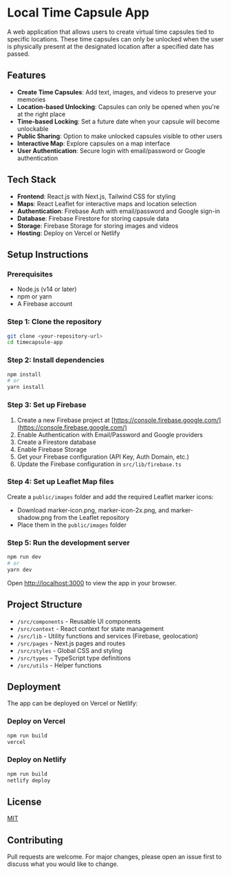 # Local Time Capsule App

A web application that allows users to create virtual time capsules tied to specific locations. These time capsules can only be unlocked when the user is physically present at the designated location after a specified date has passed.

## Features

- **Create Time Capsules**: Add text, images, and videos to preserve your memories
- **Location-based Unlocking**: Capsules can only be opened when you're at the right place
- **Time-based Locking**: Set a future date when your capsule will become unlockable
- **Public Sharing**: Option to make unlocked capsules visible to other users
- **Interactive Map**: Explore capsules on a map interface
- **User Authentication**: Secure login with email/password or Google authentication

## Tech Stack

- **Frontend**: React.js with Next.js, Tailwind CSS for styling
- **Maps**: React Leaflet for interactive maps and location selection
- **Authentication**: Firebase Auth with email/password and Google sign-in
- **Database**: Firebase Firestore for storing capsule data
- **Storage**: Firebase Storage for storing images and videos
- **Hosting**: Deploy on Vercel or Netlify

## Setup Instructions

### Prerequisites

- Node.js (v14 or later)
- npm or yarn
- A Firebase account

### Step 1: Clone the repository

```bash
git clone <your-repository-url>
cd timecapsule-app
```

### Step 2: Install dependencies

```bash
npm install
# or
yarn install
```

### Step 3: Set up Firebase

1. Create a new Firebase project at [https://console.firebase.google.com/](https://console.firebase.google.com/)
2. Enable Authentication with Email/Password and Google providers
3. Create a Firestore database
4. Enable Firebase Storage
5. Get your Firebase configuration (API Key, Auth Domain, etc.)
6. Update the Firebase configuration in `src/lib/firebase.ts`

### Step 4: Set up Leaflet Map files

Create a `public/images` folder and add the required Leaflet marker icons:
- Download marker-icon.png, marker-icon-2x.png, and marker-shadow.png from the Leaflet repository
- Place them in the `public/images` folder

### Step 5: Run the development server

```bash
npm run dev
# or
yarn dev
```

Open [http://localhost:3000](http://localhost:3000) to view the app in your browser.

## Project Structure

- `/src/components` - Reusable UI components
- `/src/context` - React context for state management
- `/src/lib` - Utility functions and services (Firebase, geolocation)
- `/src/pages` - Next.js pages and routes
- `/src/styles` - Global CSS and styling
- `/src/types` - TypeScript type definitions
- `/src/utils` - Helper functions

## Deployment

The app can be deployed on Vercel or Netlify:

### Deploy on Vercel

```bash
npm run build
vercel
```

### Deploy on Netlify

```bash
npm run build
netlify deploy
```

## License

[MIT](LICENSE)

## Contributing

Pull requests are welcome. For major changes, please open an issue first to discuss what you would like to change.